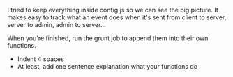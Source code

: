 I tried to keep everything inside config.js so we can see the big picture.
It makes easy to track what an event does when it's sent from client to server,
server to admin, admin to server...

When you're finished, run the grunt job to append them into their own functions.

- Indent 4 spaces
- At least, add one sentence explanation what your functions do
